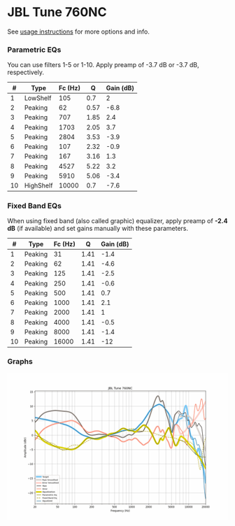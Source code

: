 # JBL Tune 760NC
See [usage instructions](https://github.com/jaakkopasanen/AutoEq#usage) for more options and info.

### Parametric EQs
You can use filters 1-5 or 1-10. Apply preamp of -3.7 dB or -3.7 dB, respectively.

|   # | Type      |   Fc (Hz) |    Q |   Gain (dB) |
|-----|-----------|-----------|------|-------------|
|   1 | LowShelf  |       105 | 0.7  |         2   |
|   2 | Peaking   |        62 | 0.57 |        -6.8 |
|   3 | Peaking   |       707 | 1.85 |         2.4 |
|   4 | Peaking   |      1703 | 2.05 |         3.7 |
|   5 | Peaking   |      2804 | 3.53 |        -3.9 |
|   6 | Peaking   |       107 | 2.32 |        -0.9 |
|   7 | Peaking   |       167 | 3.16 |         1.3 |
|   8 | Peaking   |      4527 | 5.22 |         3.2 |
|   9 | Peaking   |      5910 | 5.06 |        -3.4 |
|  10 | HighShelf |     10000 | 0.7  |        -7.6 |

### Fixed Band EQs
When using fixed band (also called graphic) equalizer, apply preamp of **-2.4 dB** (if available) and set gains manually with these parameters.

|   # | Type    |   Fc (Hz) |    Q |   Gain (dB) |
|-----|---------|-----------|------|-------------|
|   1 | Peaking |        31 | 1.41 |        -1.4 |
|   2 | Peaking |        62 | 1.41 |        -4.6 |
|   3 | Peaking |       125 | 1.41 |        -2.5 |
|   4 | Peaking |       250 | 1.41 |        -0.6 |
|   5 | Peaking |       500 | 1.41 |         0.7 |
|   6 | Peaking |      1000 | 1.41 |         2.1 |
|   7 | Peaking |      2000 | 1.41 |         1   |
|   8 | Peaking |      4000 | 1.41 |        -0.5 |
|   9 | Peaking |      8000 | 1.41 |        -1.4 |
|  10 | Peaking |     16000 | 1.41 |       -12   |

### Graphs
![](./JBL%20Tune%20760NC.png)
